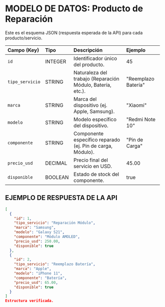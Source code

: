 # MODELO DE DATOS: Producto de Reparación

Este es el esquema JSON (respuesta esperada de la API) para cada producto/servicio.

| Campo (Key) | Tipo | Descripción | Ejemplo |
| :--- | :--- | :--- | :--- |
| `id` | INTEGER | Identificador único del producto. | 45 |
| `tipo_servicio` | STRING | Naturaleza del trabajo (Reparación Módulo, Batería, etc.). | "Reemplazo Batería" |
| `marca` | STRING | Marca del dispositivo (ej. Apple, Samsung). | "Xiaomi" |
| `modelo` | STRING | Modelo específico del dispositivo. | "Redmi Note 10" |
| `componente` | STRING | Componente específico reparado (ej. Pin de carga, Módulo). | "Pin de Carga" |
| `precio_usd` | DECIMAL | Precio final del servicio en USD. | 45.00 |
| `disponible` | BOOLEAN | Estado de stock del componente. | true |

## EJEMPLO DE RESPUESTA DE LA API

```json
[
  {
    "id": 1,
    "tipo_servicio": "Reparación Módulo",
    "marca": "Samsung",
    "modelo": "Galaxy S21",
    "componente": "Módulo AMOLED",
    "precio_usd": 250.00,
    "disponible": true
  },
  {
    "id": 2,
    "tipo_servicio": "Reemplazo Batería",
    "marca": "Apple",
    "modelo": "iPhone 11",
    "componente": "Batería",
    "precio_usd": 65.00,
    "disponible": true
  }
]
Estructura verificada.
